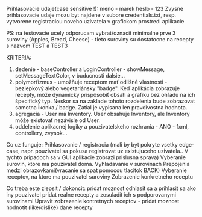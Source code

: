 Prihlasovacie udaje(case sensitive !):
meno - marek
heslo - 123
Zvysne prihlasovacie udaje mozu byt najdene v subore credentials.txt, resp. vytvorene registraciou noveho uzivatela v grafickom prostredi aplikacie

PS: na testovacie ucely odporucam vybrat/oznacit minimalne prve 3 suroviny (Apples, Bread, Cheese) - tieto suroviny su dostatocne na recepty s nazvom TEST a TEST3


KRITERIA:
1) dedenie - baseController a LoginController - showMessage, setMessageTextColor, v buducnosti dalsie...
2) polymorfizmus - umožňuje receptom mať odlišné vlastnosti - bezlepkový alebo vegetariánsky "badge". Keď aplikácia zobrazuje recepty, môže dynamicky prispôsobiť obsah a grafiku bez ohľadu na ich špecifický typ. Neskor sa na zaklade tohoto rozdelenia bude zobrazovat samotna ikonka / badge. Zatial je vypisana len pravdivostna hodnota.
3) agregacia - User má Inventory. User obsahuje Inventory, ale Inventory môže existovať nezávisle od User.
4) oddelenie aplikacnej logiky a pouzivatelskeho rozhrania - ANO - fxml, controllery, zvysok...

Co uz funguje:
Prihlasovanie / registracia (mali by byt pokryte vsetky edge-case, napr. pouzivatel sa pokusa registrovat uz existujuceho uzivatela.. V tychto pripadoch sa v GUI aplikacie zobrazi prislusna sprava)
Vyberanie surovin, ktore ma pouzivatel doma.
Vyhladavanie v surovinach
Prepojenia medzi obrazovkami(vracanie sa spat pomocou tlacitok BACK)
Vyberanie receptov, na ktore ma pouzivatel suroviny
Zobrazenie konkretneho receptu


Co treba este zlepsit / dokoncit:
pridat moznost odhlasit sa a prihlasit sa ako iny pouzivatel
pridat realne recepty a zosuladit ich s podporovanymi surovinami
Upravit zobrazenie kontretnych receptov
    - pridat moznost hodnotit (like/dislike) dane recepty
